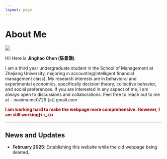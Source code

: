 ```yaml
---
layout: page
---
```


# About Me

<img src="photo.png" class="floatpic">

Hi! Here is **Jinghao Chen (陈景灏)**.<br>

I am a third year undergraduate student in the School of Management at Zhejiang University, majoring in accounting(intelligent financial management class).
My research interests are in behavioral and experimental economics, specifically decision theory, collective behavior, and social preferences.
If you are interested in any aspect of me, I am always open to discussions and collaborations. Feel free to reach out to me at - maximumc0729 [at] gmail.com

**<font color="#990000">I am working hard to make the webpage more comprehensive. However, I am still working(ง •_•)ง </font>**

---

## News and Updates
- **February 2025**: Establishing this website while the old webpage being deleted.

<br>
